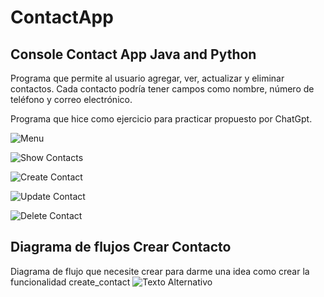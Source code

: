 # ContactApp

## Console Contact App Java and Python

Programa que permite al usuario agregar, ver, actualizar y eliminar contactos. Cada contacto podría tener campos como nombre, número de teléfono y correo electrónico.

Programa que hice como ejercicio para practicar propuesto por ChatGpt.

![Menu](https://iili.io/Jq97ZmP.png)

![Show Contacts](https://iili.io/Jq97yBa.png)

![Create Contact](https://iili.io/Jq97DI1.png)

![Update Contact](https://iili.io/Jq97bhF.png)

![Delete Contact](https://iili.io/Jq97mLg.png)


## Diagrama de flujos Crear Contacto
Diagrama de flujo que necesite crear para darme una idea como crear la funcionalidad create_contact
![Texto Alternativo](https://iili.io/Jq9aKcx.png)



